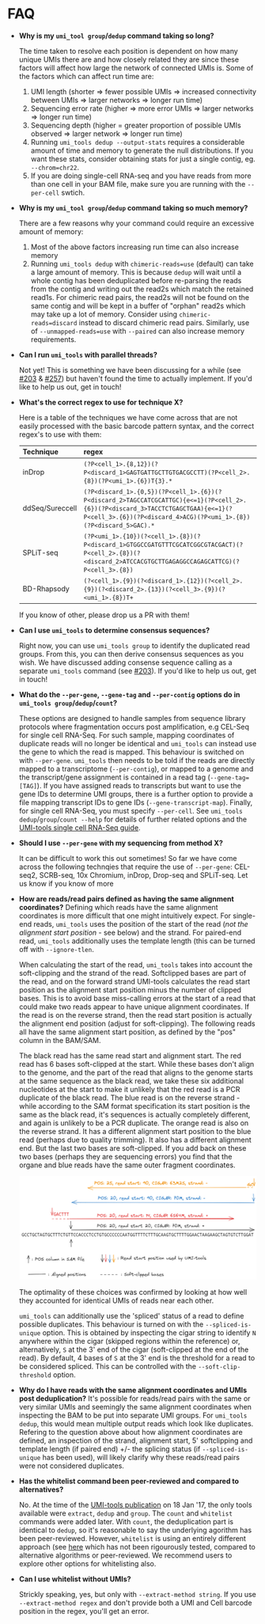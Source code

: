 # FAQ
 - **Why is my `umi_tool group`/`dedup` command taking so long?**

	The time taken to resolve each position is dependent on how many unique UMIs there are and how closely related they are since these factors will affect how large the network of connected UMIs is. Some of the factors which can affect run time are:
   1. UMI length (shorter => fewer possible UMIs => increased connectivity between UMIs => larger networks => longer run time)
   2. Sequencing error rate (higher => more error UMIs => larger networks => longer run time)
   3. Sequencing depth (higher = greater proportion of possible UMIs observed => larger network => longer run time)
   4. Running `umi_tools dedup --output-stats` requires a considerable amount of time and memory to generate the null distributions. If you want these stats, consider obtaining stats for just a single contig, eg. `--chrom=chr22`.
   5. If you are doing single-cell RNA-seq and you have reads from more than one cell in your BAM file, make sure you are running with the `--per-cell` swtich.
&nbsp;

- **Why is my `umi_tool group`/`dedup` command taking so much memory?**

	There are a few reasons why your command could require an excessive amount of memory:
   1. Most of the above factors increasing run time can also increase memory
   2. Running `umi_tools dedup` with `chimeric-reads=use` (default) can take a large amount of memory. This is because `dedup` will wait until a whole contig has been deduplicated before re-parsing the reads from the contig and writing out the read2s which match the retained read1s. For chimeric read pairs, the read2s will not be found on the same contig and will be kept in a buffer of "orphan" read2s which may take up a lot of memory. Consider using `chimeric-reads=discard` instead to discard chimeric read pairs. Similarly, use of `--unmapped-reads=use` with `--paired` can also increase memory requirements.
&nbsp;

 - **Can I run `umi_tools` with parallel threads?**

	Not yet! This is something we have been discussing for a while (see [#203](https://github.com/CGATOxford/UMI-tools/issues/203) & [#257](https://github.com/CGATOxford/UMI-tools/issues/257)) but haven't found the time to actually implement. If you'd like to help us out, get in touch!
&nbsp;

- **What's the correct regex to use for technique X?**

	Here is a table of the techniques we have come across that are not easily processed with the basic barcode pattern syntax, and the correct regex's to use with them:

   | Technique | regex |
   | --------- | ------ |
   | inDrop    | `(?P<cell_1>.{8,12})(?P<discard_1>GAGTGATTGCTTGTGACGCCTT)(?P<cell_2>.{8})(?P<umi_1>.{6})T{3}.*` |
   | ddSeq/Sureccell | `(?P<discard_1>.{0,5})(?P<cell_1>.{6})(?P<discard_2>TAGCCATCGCATTGC){e<=1}(?P<cell_2>.{6})(?P<discard_3>TACCTCTGAGCTGAA){e<=1}(?P<cell_3>.{6})(?P<discard_4>ACG)(?P<umi_1>.{8})(?P<discard_5>GAC).*` |
   | SPLiT-seq | `(?P<umi_1>.{10})(?<cell_1>.{8})(?P<discard_1>GTGGCCGATGTTTCGCATCGGCGTACGACT)(?P<cell_2>.{8})(?<discard_2>ATCCACGTGCTTGAGAGGCCAGAGCATTCG)(?P<cell_3>.{8})` |
   | BD-Rhapsody | `(?<cell_1>.{9})(?<discard_1>.{12})(?<cell_2>.{9})(?<discard_2>.{13})(?<cell_3>.{9})(?<umi_1>.{8})T+` |

   If you know of other, please drop us a PR with them!
&nbsp;

- **Can I use `umi_tools` to determine consensus sequences?**

	Right now, you can use `umi_tools group` to identify the duplicated read groups. From this, you can then derive consensus sequences as you wish. We have discussed adding consense sequence calling as a separate `umi_tools` command (see [#203](https://github.com/CGATOxford/UMI-tools/issues/181)). If you'd like to help us out, get in touch!
&nbsp;

- **What do the `--per-gene`, `--gene-tag` and `--per-contig` options do in `umi_tools group`/`dedup`/`count`?**

	These options are designed to handle samples from sequence library protocols where fragmentation occurs post amplification, e.g CEL-Seq for single cell RNA-Seq. For such sample, mapping coordinates of duplicate reads will no longer be identical and `umi_tools` can instead use the gene to which the read is mapped. This behaviour is switched on with `--per-gene`. `umi_tools` then needs to be told if the reads are directly mapped to a transcriptome (`--per-contig`), or mapped to a genome and the transcript/gene assignment is contained in a read tag (`--gene-tag=[TAG]`). If you have assigned reads to transcripts but want to use the gene IDs to determine UMI groups, there is a further option to provide a file mapping transcript IDs to gene IDs (`--gene-transcript-map`). Finally, for single cell RNA-Seq, you must specify `--per-cell`. See `umi_tools dedup`/`group`/`count --help` for details of further related options and the [UMI-tools single cell RNA-Seq guide](https://github.com/CGATOxford/UMI-tools/blob/%7BTS%7D-AddFAQ/doc/Single_cell_tutorial.md).
&nbsp;

- **Should I use `--per-gene` with my sequencing from method X?**

	It can be difficult to work this out sometimes! So far we have come across the following technqies that require the use of `--per-gene`: CEL-seq2, SCRB-seq, 10x Chromium, inDrop, Drop-seq and SPLiT-seq. Let us know if you know of more
&nbsp;


- **How are reads/read pairs defined as having the same alignment coordinates?**
    Defining which reads have the same alignment coordinates is more difficult that one might intuitively expect. For single-end reads, `umi_tools` uses the position of the start of the read (_not the alignment start position_ - see below) and the strand. For paired-end read, `umi_tools` additionally uses the template length (this can be turned off with `--ignore-tlen`.

    When calculating the start of the read, `umi_tools` takes into account the soft-clipping and the strand of the read. Softclipped bases are part of the read, and on the forward strand UMI-tools calculates the read start position as the alignment start position minus the number of clipped bases. This is to avoid base miss-calling errors at the start of a read that could make two reads appear to have unique alignment coordinates. If the read is on the reverse strand, then the read start position is actually the alignment end position (adjust for soft-clipping). The following reads all have the same alignment start position, as defined by the "pos" column in the BAM/SAM.


    The black read has the same read start and alignment start. The red read has 6 bases soft-clipped at the start. While these bases don't align to the genome, and the part of the read that aligns to the genome starts at the same sequence as the black read, we take these six additional nucleotides at the start to make it unlikely that the red read is a PCR duplicate of the black read.  The blue read is on the reverse strand - while according to the SAM format specification its start position is the same as the black read, it's sequences is actually completely different, and again is unlikely to be a PCR duplicate. The orange read is also on the reverse strand. It has a different alignment start position to the blue read (perhaps due to quality trimming). It also has a different alignment end. But the last two bases are soft-clipped. If you add back on these two bases (perhaps they are sequencing errors) you find that the organe and blue reads have the same outer fragment coordinates. 

   ![Calculating the read start](./read_start_calculation.png)
   
    The optimality of these choices was confirmed by looking at how well they accounted for identical UMIs of reads near each other. 

    `umi_tools` can additionally use the 'spliced' status of a read to define possible duplicates. This behaviour is turned on with the `--spliced-is-unique` option. This is obtained by inspecting the cigar string to identify `N` anywhere within the cigar (skipped regions within the reference) or, alternatively, `S` at the 3' end of the cigar (soft-clipped at the end of the read). By default, 4 bases of `S` at the 3' end is the threshold for a read to be considered spliced. This can be controlled with the `--soft-clip-threshold` option.

- **Why do I have reads with the same alignment coordinates and UMIs post deduplication?**
    It's possible for reads/read pairs with the same or very similar UMIs and seemingly the same alignment coordinates when inspecting the BAM to be put into separate UMI groups. For `umi_tools dedup`, this would mean multiple output reads which look like duplicates. Refering to the question above about how alignment coordinates are defined, an inspection of the strand, alignment start, 5' softclipping and template length (if paired end) +/- the splicing status (if `--spliced-is-unique`  has been used), will likely clarify why these reads/read pairs were not considered duplicates.

- **Has the whitelist command been peer-reviewed and compared to alternatives?**

	No. At the time of the [UMI-tools publication](http://genome.cshlp.org/content/early/2017/01/18/gr.209601.116.abstract`) on 18 Jan '17, the only tools available were `extract`, `dedup` and `group`. The `count` and `whitelist` commands were added later. With `count`, the deduplication part is identical to `dedup`, so it's reasonable to say the underlying agorithm has been peer-reviewed. However, `whitelist` is using an entirely different approach (see [here](https://github.com/CGATOxford/UMI-tools/pull/317) which has not been rigourously tested, compared to alternative algorithms or peer-reviewed. We recommend users to explore other options for whitelisting also.
&nbsp;
      
- **Can I use whitelist without UMIs?**

	Strickly speaking, yes, but only with `--extract-method string`. If you use `--extract-method regex` and don't provide both a UMI and Cell barcode position in the regex, you'll get an error.
